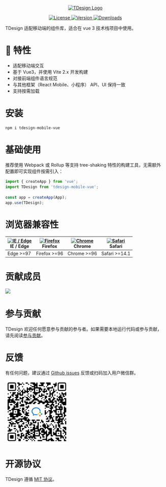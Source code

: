 <p align="center">
  <a href="https://tdesign.tencent.com/" target="_blank">
    <img alt="TDesign Logo" width="200" src="https://tdesign.gtimg.com/site/TDesign.png">
  </a>
</p>

<p align="center">
  <a href="https://github.com/Tencent/tdesign-mobile-vue/blob/develop/LICENSE">
    <img src="https://img.shields.io/npm/l/tdesign-mobile-vue.svg?sanitize=true" alt="License">
  </a>
  <a href="https://www.npmjs.com/package/tdesign-mobile-vue">
    <img src="https://img.shields.io/npm/v/tdesign-mobile-vue.svg?sanitize=true" alt="Version">
  </a>
  <a href="https://www.npmjs.com/package/tdesign-mobile-vue">
    <img src="https://img.shields.io/npm/dw/tdesign-mobile-vue" alt="Downloads">
  </a>
</p>

TDesign 适配移动端的组件库，适合在 vue 3 技术栈项目中使用。

# 🎉 特性

- 适配移动端交互
- 基于 Vue3，并使用 Vite 2.x 开发构建
- 对接前端组件语言规范
- 与其他框架（React Mobile、小程序） API、UI 保持一致
- 支持按需加载

# 安装

```bash
npm i tdesign-mobile-vue
```

# 基础使用

推荐使用 Webpack 或 Rollup 等支持 tree-shaking 特性的构建工具，无需额外配置即可实现组件按需引入：

```js
import { createApp } from 'vue';
import TDesign from 'tdesign-mobile-vue';

const app = createApp(App);
app.use(TDesign);
```

# 浏览器兼容性

| [<img src="https://raw.githubusercontent.com/alrra/browser-logos/master/src/edge/edge_48x48.png" alt="IE / Edge" width="24px" height="24px" />](http://godban.github.io/browsers-support-badges/)</br> IE / Edge | [<img src="https://raw.githubusercontent.com/alrra/browser-logos/master/src/firefox/firefox_48x48.png" alt="Firefox" width="24px" height="24px" />](http://godban.github.io/browsers-support-badges/)</br>Firefox | [<img src="https://raw.githubusercontent.com/alrra/browser-logos/master/src/chrome/chrome_48x48.png" alt="Chrome" width="24px" height="24px" />](http://godban.github.io/browsers-support-badges/)</br>Chrome | [<img src="https://raw.githubusercontent.com/alrra/browser-logos/master/src/safari/safari_48x48.png" alt="Safari" width="24px" height="24px" />](http://godban.github.io/browsers-support-badges/)</br>Safari |
| ---------------------------------------------------------------------------------------------------------------------------------------------------------------------------------------------------------------- | ----------------------------------------------------------------------------------------------------------------------------------------------------------------------------------------------------------------- | ------------------------------------------------------------------------------------------------------------------------------------------------------------------------------------------------------------- | ------------------------------------------------------------------------------------------------------------------------------------------------------------------------------------------------------------- |
| Edge >=97                                                                                                                                                                                                        | Firefox >=96                                                                                                                                                                                                      | Chrome >=96                                                                                                                                                                                                   | Safari >=14.1                                                                                                                                                                                                 |

# 贡献成员

<a href="https://github.com/tencent/tdesign-mobile-vue/graphs/contributors">
  <img src="https://contrib.rocks/image?repo=tencent/tdesign-mobile-vue" />
</a>

# 参与贡献

TDesign 欢迎任何愿意参与贡献的参与者。如果需要本地运行代码或参与贡献，请先阅读[参与贡献](https://github.com/Tencent/tdesign-mobile-vue/blob/develop/CONTRIBUTING.md)。

# 反馈

有任何问题，建议通过 [Github issues](https://github.com/Tencent/tdesign-mobile-vue/issues) 反馈或扫码加入用户微信群。

<img src="https://raw.githubusercontent.com/Tencent/tdesign/main/packages/components/src/images/groups/vue3-group.png" width="200" />

# 开源协议

TDesign 遵循 [MIT 协议](https://github.com/Tencent/tdesign-vue/blob/main/LICENSE)。
